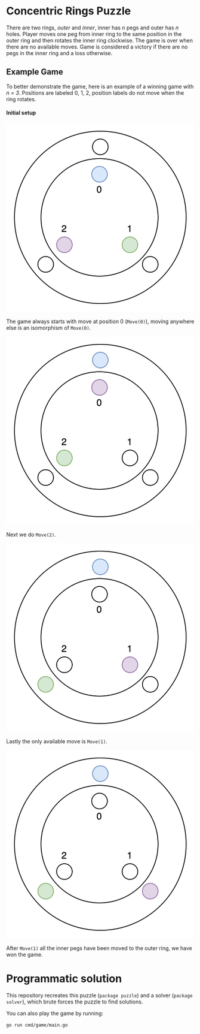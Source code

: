 # Concentric Rings Puzzle

There are two rings, _outer_ and _inner_, inner has _n_ pegs and outer has _n_ holes.
Player moves one peg from inner ring to the same position in the outer ring and then rotates the inner ring clockwise.
The game is over when there are no available moves. Game is considered a victory if there are no pegs in the inner ring and a loss otherwise.

## Example Game

To better demonstrate the game, here is an example of a winning game with _n = 3_. Positions are labeled 0, 1, 2, position labels do not move when the ring rotates.

#### Initial setup

![Initial setup](assets/step0.png?raw=true "Initial setup")

The game always starts with move at position 0 (`Move(0)`), moving anywhere else is an isomorphism of `Move(0)`.

![Position after the first move](assets/step1.png?raw=true "Position after the first move")

Next we do `Move(2)`.

![Winning position](assets/step2.png?raw=true "Position after 2 moves")

Lastly the only available move is `Move(1)`.

![Winning position](assets/step3.png?raw=true "Winning position")

After `Move(1)` all the inner pegs have been moved to the outer ring, we have won the game.

# Programmatic solution

This repository recreates this puzzle (`package puzzle`) and a solver (`package solver`), which brute forces the puzzle to find solutions.

You can also play the game by running:

```sh
go run cmd/game/main.go
```
